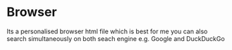# Browser
Its a personalised browser html file which is best for me you can also search simultaneously on both seach engine e.g. Google and DuckDuckGo
